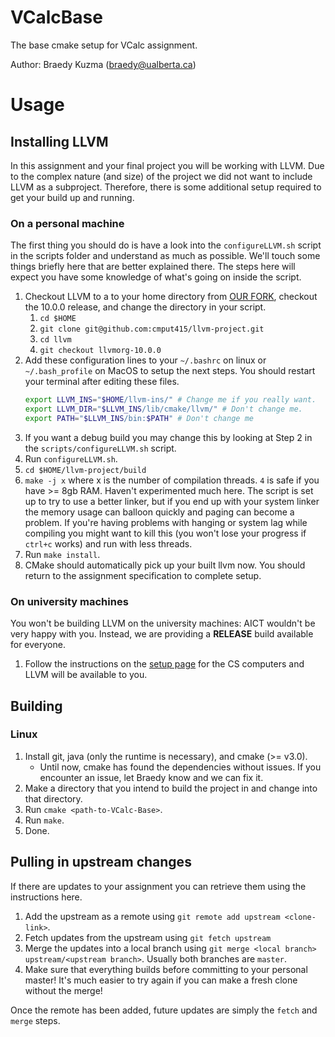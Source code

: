 # VCalcBase
The base cmake setup for VCalc assignment.

Author: Braedy Kuzma (braedy@ualberta.ca)

# Usage
## Installing LLVM
In this assignment and your final project you will be working with LLVM. Due
to the complex nature (and size) of the project we did not want to include LLVM
as a subproject. Therefore, there is some additional setup required to get your
build up and running.

### On a personal machine
The first thing you should do is have a look into the `configureLLVM.sh` script
in the scripts folder and understand as much as possible. We'll touch some
things briefly here that are better explained there. The steps here will expect
you have some knowledge of what's going on inside the script.

  1. Checkout LLVM to a to your home directory from
     [OUR FORK](https://github.com/cmput415/llvm-project), checkout the 10.0.0
     release, and change the directory in your script.
     1. `cd $HOME`
     1. `git clone git@github.com:cmput415/llvm-project.git`
     1. `cd llvm`
     1. `git checkout llvmorg-10.0.0`
  1. Add these configuration lines to your `~/.bashrc` on linux or
     `~/.bash_profile` on MacOS to setup the next steps. You should restart your
     terminal after editing these files.
      ```bash
      export LLVM_INS="$HOME/llvm-ins/" # Change me if you really want.
      export LLVM_DIR="$LLVM_INS/lib/cmake/llvm/" # Don't change me.
      export PATH="$LLVM_INS/bin:$PATH" # Don't change me
      ```
  1. If you want a debug build you may change this by looking at Step 2 in the
     `scripts/configureLLVM.sh` script.
  1. Run `configureLLVM.sh`.
  1. `cd $HOME/llvm-project/build`
  1. `make -j x` where x is the number of compilation threads. `4` is safe if
     you have >= 8gb RAM. Haven't experimented much here. The script is set up
     to try to use a better linker, but if you end up with your system linker
     the memory usage can balloon quickly and paging can become a problem. If
     you're having problems with hanging or system lag while compiling you
     might want to kill this (you won't lose your progress if `ctrl+c` works)
     and run with less threads.
  1. Run `make install`.
  1. CMake should automatically pick up your built llvm now. You should return
     to the assignment specification to complete setup.

### On university machines
You won't be building LLVM on the university machines: AICT wouldn't be very
happy with you. Instead, we are providing a **RELEASE** build available for
everyone.
  1. Follow the instructions on the [setup
     page](https://webdocs.cs.ualberta.ca/~c415/setup/) for the CS computers and
     LLVM will be available to you.

## Building
### Linux
  1. Install git, java (only the runtime is necessary), and cmake (>= v3.0).
     - Until now, cmake has found the dependencies without issues. If you
       encounter an issue, let Braedy know and we can fix it.
  1. Make a directory that you intend to build the project in and change into
     that directory.
  1. Run `cmake <path-to-VCalc-Base>`.
  1. Run `make`.
  1. Done.

## Pulling in upstream changes
If there are updates to your assignment you can retrieve them using the
instructions here.
  1. Add the upstream as a remote using `git remote add upstream <clone-link>`.
  1. Fetch updates from the upstream using `git fetch upstream`
  1. Merge the updates into a local branch using
     `git merge <local branch> upstream/<upstream branch>`. Usually both
     branches are `master`.
  1. Make sure that everything builds before committing to your personal
     master! It's much easier to try again if you can make a fresh clone
     without the merge!

Once the remote has been added, future updates are simply the `fetch` and
`merge` steps.
